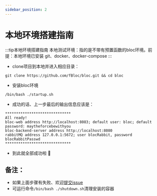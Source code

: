 ```yaml
---
sidebar_position: 2
---
```


# 本地环境搭建指南

:::tip本地环境搭建指南
本地测试环境：指的是不带有预置函数的bloc环境。前提：本地环境已安装 git、docker、docker-compose
:::

- clone项目到本地并进入相应目录：
```shell
git clone https://github.com/fBloc/bloc.git && cd bloc
```

- 安装bloc环境
```shell
/bin/bash ./startup.sh
```

- 成功的话、上一步最后的输出信息应该是：
```shell
******************************
All ready!
bloc-web address http://localhost:8083; default user: bloc; default password: maytheforcebewithyou
bloc-backend-server address http://localhost:8080
rabbitMQ address 127.0.0.1:5672; user blocRabbit, password blocRabbitPasswd
******************************
```

- 到此就全部成功啦 🎉

## 备注：
- 如果上面步骤有失败、欢迎[提交issue](https://github.com/fBloc/bloc/issues)
- 可运行命令`/bin/bash ./shutdown.sh`清理安装的容器
